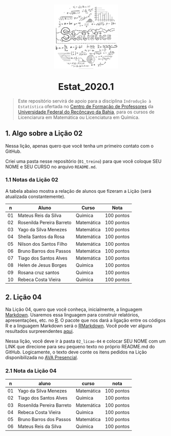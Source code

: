 <p align = "center">
   <img 
        width = "200px"
        align = "center"
        src   = "/img/logo_ESTAT_circ.png"
        alt   = "Estat_2020.1" 
  >
  <h1 align = "center">
      Estat_2020.1
  </h1>
</p>

> Este repositório servirá de apoio para a disciplina `Indrodução à Estatística` ofertada no [Centro de Formação de Professores](https://www.ufrb.edu.br/cfp/) da [Universidade Federal do Recôncavo da Bahia](https://www.ufrb.edu.br/portal/), para os cursos de Licenciarura em Matemática ou Licenciatura em Química.

## 1. Algo sobre a Lição 02

Nessa lição, apenas quero que você tenha um primeiro contato com o GitHub.

Criei uma pasta nesse repositório (`01_treino`) para que você coloque SEU NOME e SEU CURSO no arquivo `README.md`.

### 1.1 Notas da Lição 02
A tabela abaixo mostra a relação de alunos que fizeram a Lição (será atualizada constantemente).

n   |Aluno | Curso | Nota
--- |---   |---    |---
01  | Mateus Reis da Silva      | Química    | 100 pontos
02  | Rosenilda Pereira Barreto | Matemática | 100 pontos
03  | Yago da Silva Menezes     | Matemática | 100 pontos
04  | Sheila Santos da Rosa     | Matemática | 100 pontos
05  | Nilson dos Santos Filho   | Matemática | 100 pontos
06  | Bruno Barros dos Passos   | Matemática | 100 pontos
07  | Tiago dos Santos Alves    | Matemática | 100 pontos
08  | Helen de Jesus Borges     | Química    | 100 pontos
09  | Rosana cruz santos        | Química    | 100 pontos
10  | Rebeca  Costa Vieira      | Química    | 100 pontos

## 2. Lição 04
Na Lição 04, quero que você conheça, inicialmente, a linguagem [Markdown](https://pt.wikipedia.org/wiki/Markdown).
Usaremos essa linguagem para construir relatórios, apresentações, etc. no [R](https://www.r-project.org/).
O pacote que nos dará a ligação entre os códigos R e a linguagem Markdown será o [RMarkdown](https://rmarkdown.rstudio.com/).
Você pode ver alguns resultados surpreendentes [aqui](https://rmarkdown.rstudio.com/gallery.html).

Nessa lição, você deve ir à pasta `02_licao-04` e colocar SEU NOME com um LINK que direcione para seu pequeno texto no próprio README.md do GitHub.
Logicamente, o texto deve conte os itens pedidos na Lição disponibilizada no [AVA Presencial](https://avapresencial.ufrb.edu.br//).

### 2.1 Nota da Lição 04
n   |aluno | curso | nota
----| ------------------------- | ---------- | ----------
01  | Yago da Silva Menezes     | Matemática | 100 pontos
02  | Tiago dos Santos Alves    | Química    | 100 pontos
03  | Rosenilda Pereira Barreto | Matemática | 100 pontos
04  | Rebeca Costa Vieira       | Química    | 100 pontos
05  | Bruno Barros dos Passos   | Matemática | 100 pontos
06  | Mateus Reis da Silva      | Química    | 100 pontos

